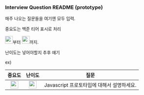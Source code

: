 ### Interview Question README (prototype)

매주 나오는 질문들을 여기엔 모두 입력.

중요도는 백준 티어 표시로 처리

<img height="25px" width="25px" src="https://static.solved.ac/tier_small/6.svg"/>부터 <img height="25px" width="25px" src="https://static.solved.ac/tier_small/15.svg"/>까지.

난이도는 넣어야할지 추후 얘기


ex)

| 중요도 | 난이도 |  질문  |
| :----: | :---: | :---: |
|   <img height="25px" width="25px" src="https://static.solved.ac/tier_small/12.svg"/>   | <img height="25px" width="25px" src="https://static.solved.ac/tier_small/12.svg"/> | Javascript 프로토타입에 대해서 설명하세요. |